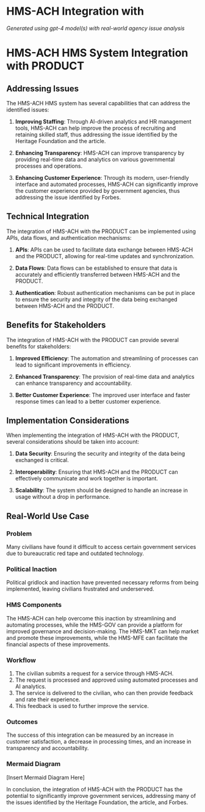 # HMS-ACH Integration with 

*Generated using gpt-4 model(s) with real-world agency issue analysis*

# HMS-ACH HMS System Integration with PRODUCT

## Addressing Issues

The HMS-ACH HMS system has several capabilities that can address the identified issues:

1. **Improving Staffing**: Through AI-driven analytics and HR management tools, HMS-ACH can help improve the process of recruiting and retaining skilled staff, thus addressing the issue identified by the Heritage Foundation and the article.

2. **Enhancing Transparency**: HMS-ACH can improve transparency by providing real-time data and analytics on various governmental processes and operations.

3. **Enhancing Customer Experience**: Through its modern, user-friendly interface and automated processes, HMS-ACH can significantly improve the customer experience provided by government agencies, thus addressing the issue identified by Forbes.

## Technical Integration

The integration of HMS-ACH with the PRODUCT can be implemented using APIs, data flows, and authentication mechanisms:

1. **APIs**: APIs can be used to facilitate data exchange between HMS-ACH and the PRODUCT, allowing for real-time updates and synchronization.

2. **Data Flows**: Data flows can be established to ensure that data is accurately and efficiently transferred between HMS-ACH and the PRODUCT.

3. **Authentication**: Robust authentication mechanisms can be put in place to ensure the security and integrity of the data being exchanged between HMS-ACH and the PRODUCT.

## Benefits for Stakeholders

The integration of HMS-ACH with the PRODUCT can provide several benefits for stakeholders:

1. **Improved Efficiency**: The automation and streamlining of processes can lead to significant improvements in efficiency.

2. **Enhanced Transparency**: The provision of real-time data and analytics can enhance transparency and accountability.

3. **Better Customer Experience**: The improved user interface and faster response times can lead to a better customer experience.

## Implementation Considerations

When implementing the integration of HMS-ACH with the PRODUCT, several considerations should be taken into account:

1. **Data Security**: Ensuring the security and integrity of the data being exchanged is critical.

2. **Interoperability**: Ensuring that HMS-ACH and the PRODUCT can effectively communicate and work together is important.

3. **Scalability**: The system should be designed to handle an increase in usage without a drop in performance.

## Real-World Use Case

### Problem

Many civilians have found it difficult to access certain government services due to bureaucratic red tape and outdated technology.

### Political Inaction

Political gridlock and inaction have prevented necessary reforms from being implemented, leaving civilians frustrated and underserved.

### HMS Components

The HMS-ACH can help overcome this inaction by streamlining and automating processes, while the HMS-GOV can provide a platform for improved governance and decision-making. The HMS-MKT can help market and promote these improvements, while the HMS-MFE can facilitate the financial aspects of these improvements.

### Workflow

1. The civilian submits a request for a service through HMS-ACH.
2. The request is processed and approved using automated processes and AI analytics.
3. The service is delivered to the civilian, who can then provide feedback and rate their experience.
4. This feedback is used to further improve the service.

### Outcomes

The success of this integration can be measured by an increase in customer satisfaction, a decrease in processing times, and an increase in transparency and accountability.

### Mermaid Diagram

[Insert Mermaid Diagram Here]

In conclusion, the integration of HMS-ACH with the PRODUCT has the potential to significantly improve government services, addressing many of the issues identified by the Heritage Foundation, the article, and Forbes.